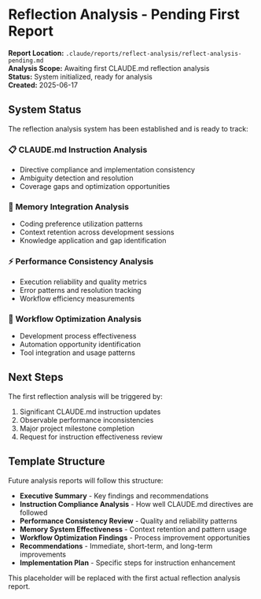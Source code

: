 # Reflection Analysis - Pending First Report

**Report Location:** `.claude/reports/reflect-analysis/reflect-analysis-pending.md`  
**Analysis Scope:** Awaiting first CLAUDE.md reflection analysis  
**Status:** System initialized, ready for analysis  
**Created:** 2025-06-17

## System Status

The reflection analysis system has been established and is ready to track:

### 📋 CLAUDE.md Instruction Analysis
- Directive compliance and implementation consistency
- Ambiguity detection and resolution
- Coverage gaps and optimization opportunities

### 🧠 Memory Integration Analysis
- Coding preference utilization patterns
- Context retention across development sessions
- Knowledge application and gap identification

### ⚡ Performance Consistency Analysis
- Execution reliability and quality metrics
- Error patterns and resolution tracking
- Workflow efficiency measurements

### 🔄 Workflow Optimization Analysis
- Development process effectiveness
- Automation opportunity identification
- Tool integration and usage patterns

## Next Steps

The first reflection analysis will be triggered by:
1. Significant CLAUDE.md instruction updates
2. Observable performance inconsistencies
3. Major project milestone completion
4. Request for instruction effectiveness review

## Template Structure

Future analysis reports will follow this structure:
- **Executive Summary** - Key findings and recommendations
- **Instruction Compliance Analysis** - How well CLAUDE.md directives are followed
- **Performance Consistency Review** - Quality and reliability patterns
- **Memory System Effectiveness** - Context retention and pattern usage
- **Workflow Optimization Findings** - Process improvement opportunities
- **Recommendations** - Immediate, short-term, and long-term improvements
- **Implementation Plan** - Specific steps for instruction enhancement

This placeholder will be replaced with the first actual reflection analysis report.